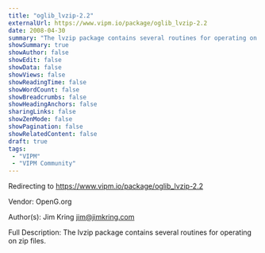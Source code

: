 ```yaml
---
title: "oglib_lvzip-2.2"
externalUrl: https://www.vipm.io/package/oglib_lvzip-2.2
date: 2008-04-30
summary: "The lvzip package contains several routines for operating on zip files."
showSummary: true
showAuthor: false
showEdit: false
showData: false
showViews: false
showReadingTime: false
showWordCount: false
showBreadcrumbs: false
showHeadingAnchors: false
sharingLinks: false
showZenMode: false
showPagination: false
showRelatedContent: false
draft: true
tags:
 - "VIPM"
 - "VIPM Community"
---
```


Redirecting to https://www.vipm.io/package/oglib_lvzip-2.2

Vendor: OpenG.org

Author(s): Jim Kring <jim@jimkring.com>
 
Full Description:
The lvzip package contains several routines for operating on zip files.